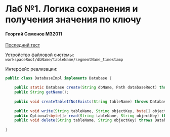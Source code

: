 # Лаб №1. Логика сохранения и получения значения по ключу

#### Георгий Семенов M32011
[Последний тест](http://77.234.215.138:28090/job/Semenov-lab1/57/console)

Устройство файловой системы: `workspaceRoot/dbName/tableName/segmentName_timestamp`

Интерфейс реализации:
```java
public class DatabaseImpl implements Database {

    public static Database create(String dbName, Path databaseRoot) throws DatabaseException;
    public String getName();
    
    public void createTableIfNotExists(String tableName) throws DatabaseException;
    
    public void write(String tableName, String objectKey, byte[] objectValue) throws DatabaseException;
    public Optional<byte[]> read(String tableName, String objectKey) throws DatabaseException;
    public void delete(String tableName, String objectKey) throws DatabaseException;
    
}
```
